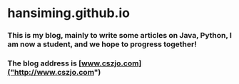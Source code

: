 # hansiming.github.io
### This is my blog, mainly to write some articles on Java, Python, I am now a student, and we hope to progress together!
### The blog address is [www.cszjo.com]("http://www.cszjo.com")
